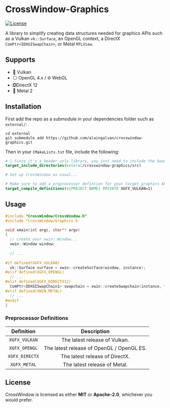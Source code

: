 # CrossWindow-Graphics

[![License][license-img]][license-url]

A library to simplify creating data structures needed for graphics APIs such as a Vulkan `vk::Surface`, an OpenGL context, a DirectX `ComPtr<IDXGISwapChain>`, or Metal `MTLView`.

## Supports

 - 🌋 Vulkan
 - ⚪ OpenGL 4.x / 🌐 WebGL
 - ❎DirectX 12
 - 🤖 Metal 2 

## Installation

First add the repo as a submodule in your dependencies folder such as `external/`:

```
cd external
git submodule add https://github.com/alaingalvan/crosswindow-graphics.git
```

Then in your `CMakeLists.txt` file, include the following:

```cmake
# 🤯 Since it's a header only library, you just need to include the headers!
target_include_directories(exteral/crosswindow-graphics/src)

# Set up CrossWindow as usual...

# Make sure to add a preprocessor defintion for your target graphics API:
target_compile_definitions(${PROJECT_NAME} PRIVATE XGFX_VULKAN=1)
```

## Usage

```cpp
#include "CrossWindow/CrossWindow.h"
#include "CrossWindow/Graphics.h

void xmain(int argc, char** argv)
{
  // create your xwin::Window...
  xwin::Window window;
  
  // ...
  
#if defined(XGFX_VULKAN)
  vk::Surface surface = xwin::createSurface(window, instance);
#elif defined(XGFX_OPENGL)
  // ...
#elif defined(XGFX_DIRECTX12)
  ComPtr<IDXGISwapChain1> swapchain = xwin::createSwapchain(instance, factory);
#elif defined(XWIN_METAL)
  // ...
#endif
}

```

### Preprocessor Definitions

| Definition | Description |
|:-------------:|:-----------:|
| `XGFX_VULKAN` | The latest release of Vulkan. |
| `XGFX_OPENGL` | The latest release of OpenGL / OpenGL ES. |
| `XGFX_DIRECTX` | The latest release of DirectX. |
| `XGFX_METAL` | The latest release of Metal. |

## License

CrossWindow is licensed as either **MIT** or **Apache-2.0**, whichever you would prefer.

[license-img]: https://img.shields.io/:license-mit-blue.svg?style=flat-square
[license-url]: https://opensource.org/licenses/MIT